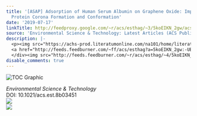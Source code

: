 ```yaml
---
title: '[ASAP] Adsorption of Human Serum Albumin on Graphene Oxide: Implications for
  Protein Corona Formation and Conformation'
date: '2019-07-17'
linkTitle: http://feedproxy.google.com/~r/acs/esthag/~3/5koEIKN_2gw/acs.est.8b03451
source: 'Environmental Science & Technology: Latest Articles (ACS Publications)'
description: |-
  <p><img src="https://achs-prod.literatumonline.com/na101/home/literatum/publisher/achs/journals/content/esthag/0/esthag.ahead-of-print/acs.est.8b03451/20190717/images/medium/es-2018-03451u_0006.gif" alt="TOC Graphic"/></p><div><cite>Environmental Science & Technology</cite></div><div>DOI: 10.1021/acs.est.8b03451</div><div class="feedflare">
  <a href="http://feeds.feedburner.com/~ff/acs/esthag?a=5koEIKN_2gw:-UBWtxuUR3g:yIl2AUoC8zA"><img src="http://feeds.feedburner.com/~ff/acs/esthag?d=yIl2AUoC8zA" border="0"></img></a>
  </div><img src="http://feeds.feedburner.com/~r/acs/esthag/~4/5koEIKN_2gw" ...
disable_comments: true
---
```

<p><img src="https://achs-prod.literatumonline.com/na101/home/literatum/publisher/achs/journals/content/esthag/0/esthag.ahead-of-print/acs.est.8b03451/20190717/images/medium/es-2018-03451u_0006.gif" alt="TOC Graphic"/></p><div><cite>Environmental Science & Technology</cite></div><div>DOI: 10.1021/acs.est.8b03451</div><div class="feedflare">
<a href="http://feeds.feedburner.com/~ff/acs/esthag?a=5koEIKN_2gw:-UBWtxuUR3g:yIl2AUoC8zA"><img src="http://feeds.feedburner.com/~ff/acs/esthag?d=yIl2AUoC8zA" border="0"></img></a>
</div><img src="http://feeds.feedburner.com/~r/acs/esthag/~4/5koEIKN_2gw" ...